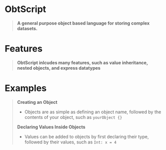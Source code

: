 # ObtScript
> **A general purpose object based language for storing complex datasets.**

# Features
> **ObtScript inlcudes many features, such as value inheritance, nested objects, and express datatypes**

# Examples
> **Creating an Object**
> - Objects are as simple as defining an object name, followed by the contents of your object, such as `yourObject {}`
>
> **Declaring Values Inside Objects**
> - Values can be added to objects by first declaring their type, followed by their values, such as `Int: x = 4`
